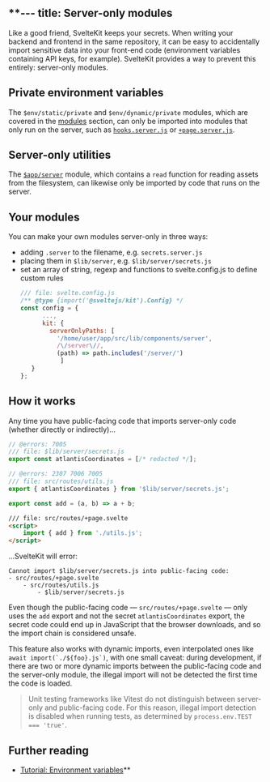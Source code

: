 **---
title: Server-only modules
---

Like a good friend, SvelteKit keeps your secrets. When writing your backend and frontend in the same repository, it can be easy to accidentally import sensitive data into your front-end code (environment variables containing API keys, for example). SvelteKit provides a way to prevent this entirely: server-only modules.

## Private environment variables

The `$env/static/private` and `$env/dynamic/private` modules, which are covered in the [modules](modules) section, can only be imported into modules that only run on the server, such as [`hooks.server.js`](hooks#server-hooks) or [`+page.server.js`](routing#page-page-server-js).

## Server-only utilities

The [`$app/server`](/docs/modules#$app-server) module, which contains a `read` function for reading assets from the filesystem, can likewise only be imported by code that runs on the server.

## Your modules

You can make your own modules server-only in three ways:

- adding `.server` to the filename, e.g. `secrets.server.js`
- placing them in `$lib/server`, e.g. `$lib/server/secrets.js`
- set an array of string, regexp and functions to svelte.config.js to define custom rules
  ```js
  /// file: svelte.config.js
  /** @type {import('@sveltejs/kit').Config} */
  const config = {
        ...,
        kit: {
          serverOnlyPaths: [
            '/home/user/app/src/lib/components/server',
            /\/server\//,
            (path) => path.includes('/server/')
	         ]
     }
  };
  ```

## How it works

Any time you have public-facing code that imports server-only code (whether directly or indirectly)...

```js
// @errors: 7005
/// file: $lib/server/secrets.js
export const atlantisCoordinates = [/* redacted */];
```

```js
// @errors: 2307 7006 7005
/// file: src/routes/utils.js
export { atlantisCoordinates } from '$lib/server/secrets.js';

export const add = (a, b) => a + b;
```

```html
/// file: src/routes/+page.svelte
<script>
	import { add } from './utils.js';
</script>
```

...SvelteKit will error:

```
Cannot import $lib/server/secrets.js into public-facing code:
- src/routes/+page.svelte
	- src/routes/utils.js
		- $lib/server/secrets.js
```

Even though the public-facing code — `src/routes/+page.svelte` — only uses the `add` export and not the secret `atlantisCoordinates` export, the secret code could end up in JavaScript that the browser downloads, and so the import chain is considered unsafe.

This feature also works with dynamic imports, even interpolated ones like ``await import(`./${foo}.js`)``, with one small caveat: during development, if there are two or more dynamic imports between the public-facing code and the server-only module, the illegal import will not be detected the first time the code is loaded.

> Unit testing frameworks like Vitest do not distinguish between server-only and public-facing code. For this reason, illegal import detection is disabled when running tests, as determined by `process.env.TEST === 'true'`.

## Further reading

- [Tutorial: Environment variables](https://learn.svelte.dev/tutorial/env-static-private)**
